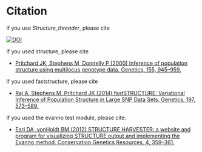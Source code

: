 # Citation

If you use *Structure_threader*, please cite

[![DOI](https://zenodo.org/badge/doi/10.5281/zenodo.57262.svg)](http://dx.doi.org/10.5281/zenodo.57262)

If you used structure, please cite

* [Pritchard JK, Stephens M, Donnelly P (2000) Inference of population structure using multilocus genotype data. Genetics, 155, 945–959.](http://www.genetics.org/content/155/2/945)

If you used faststructure, please cite

* [Raj A, Stephens M, Pritchard JK (2014) fastSTRUCTURE: Variational Inference of Population Structure in Large SNP Data Sets. Genetics, 197, 573–589.](http://www.genetics.org/content/197/2/573.long)

If you used the evanno test module, please cite:

 * [Earl DA, vonHoldt BM (2012) STRUCTURE HARVESTER: a website and program for visualizing STRUCTURE output and implementing the Evanno method. Conservation Genetics Resources, 4, 359–361.](http://link.springer.com/article/10.1007%2Fs12686-011-9548-7)
